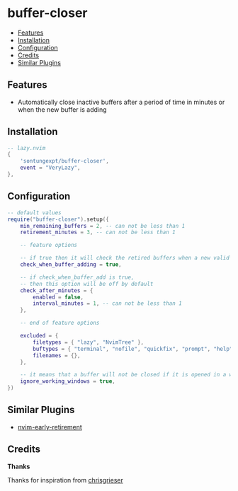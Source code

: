 # buffer-closer

<!--toc:start-->

- [Features](#features)
- [Installation](#installation)
- [Configuration](#configuration)
- [Credits](#credits)
- [Similar Plugins](#similar-plugins)

<!--toc:end-->

## Features

- Automatically close inactive buffers after a period of time in minutes or when the new buffer is adding

## Installation

```lua
-- lazy.nvim
{
    'sontungexpt/buffer-closer',
	event = "VeryLazy",
},
```

## Configuration

```lua
-- default values
require("buffer-closer").setup({
	min_remaining_buffers = 2, -- can not be less than 1
	retirement_minutes = 3, -- can not be less than 1

	-- feature options

	-- if true then it will check the retired buffers when a new valid buffer is added
	check_when_buffer_adding = true,

	-- if check_when_buffer_add is true,
	-- then this option will be off by default
	check_after_minutes = {
		enabled = false,
		interval_minutes = 1, -- can not be less than 1
	},

	-- end of feature options

	excluded = {
		filetypes = { "lazy", "NvimTree" },
		buftypes = { "terminal", "nofile", "quickfix", "prompt", "help" },
		filenames = {},
	},

	-- it means that a buffer will not be closed if it is opened in a window
	ignore_working_windows = true,
})
```

## Similar Plugins

- [nvim-early-retirement](https://github.com/chrisgrieser/nvim-early-retirement)

## Credits

**Thanks**

Thanks for inspiration from [chrisgrieser](https://github.com/chrisgrieser/nvim-early-retirement)
